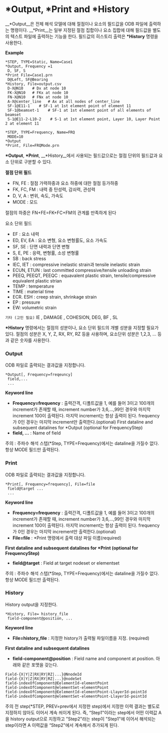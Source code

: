 # *Output, *Print and *History

__*Output__은 전체 해석 모델에 대해 절점이나 요소의 필드값을 ODB 파일에 출력하는 명령이다. __*Print__는 일부 지정된 절점 집합이나 요소 집합에 대해 필드값을 별도의 텍스트 파일에 출력하는 기능을 한다. 필드값의 히스토리 출력은 __*History__ 명령을 사용한다. 

__Example__
```
*STEP, TYPE=Static, Name=Case1
*Output, Frequency =1
 D, SF, S
*Print File=Case1.prn 
 D@Left, SF@Bearing
*History, File=output.csv
 D-X@N10    # Dx at node 10
 FK-X@N10   # FKx at node 10
 FN-X@N10   # FNx at node 10
 A-X@center_line   # Ax at all nodes of center_line
 SF-1@E11-1    # SF-1 at 1st element point of element 11 
 SF-1@beamset-1    # SF-1 at 1st element point of all elements of beamset
 S-1@E11-2-L10-2    # S-1 at 1st element point, Layer 10, Layer Point 2 at element 11

*STEP, TYPE=Frequency, Name=FRQ
 MODE=10
*Output
*Print, File=FRQMode.prn 
```

__*Output__, __*Print__, __*History__에서 사용되는 필드값으로는 절점 단위의 필드값과 요소 단위로 구분할 수 있다. 

__절점 단위 필드__

- FN, FE : 절점 가력하중과 요소 하중에 대한 절점 등가하중
- FK, FC, FM : 내력 중 탄성력, 감쇠력, 관성력
- D, V, A : 변위, 속도, 가속도
- MODE : 모드

절점의 하중은 FN+FE=FK+FC+FM의 관계를 만족하게 된다 

요소 단위 필드

- EF : 요소 내력
- ED, EV, EA : 요소 변형, 요소 변형률도, 요소 가속도
- SF, SE : 단면 내력과 단면 변형
- S, E, PE : 응력,  변형률, 소성 변형률
- SB : back stress
- IEC, IET : compressive inelastic strain과 tensile inelastic strain
- ECUN, ETUN : last committed compressive/tensile unloading strain
- PEEQ, PEEQT, PEEQC : equavalent plastic strain, tensile/compressive equivalent plastic strian
- TEMP : temperature
- TIME :  material time
- ECR. ESH : creep strain, shrinkage strain
- EP :  pressure
- EW: volumetric strain

`기타 (고민 필요)`
 IE ,  DAMAGE ,  COHESION,  DEG, BF , SL 

__*History__ 명령에서는 절점의 성분이나, 요소 단위 필드의 개별 성분을 지정할 필요가 있다. 절점의 성분은 X, Y, Z, RX, RY, RZ 등을 사용하며, 요소단위 성분은 1,2,3, ... 등과 같은 숫자를 사용한다. 

### Output
ODB 파일로 출력되는 결과값을 지정합니다. 
```
*Output[, Frequency=freqeuncy]
 field,...
 ...
```

__Keyword line__

- __Frequency=frequency__ : 출력간격, 디폴트값을 1, 예를 들어 3이고 100개의 increment가 존재할 때, increment number가 3,6,...,99인 경우와 마지막 increment 100이 출력된다. 마지막 increment는 항상 출력이 된다. frequency가 0인 경우는 마지막 increment만 출력한다.(optional)
First dataline and subsequent datalines for *Output (optional for FrequencyStep)
- __field, ...__ : Name of field


주의 : 주파수 해석 스텝(*Step, TYPE=Frequency)에서는 dataline을 가질수 없다. 항상 MODE 필드만 출력된다. 

### Print
ODB 파일로 출력되는 결과값을 지정합니다. 
```
*Print[, Frequency=frequency], File=file 
 field@target ...
 ...
```

__Keyword line__

- __Frequency=frequency__ : 출력간격, 디폴트값을 1, 예를 들어 3이고 100개의 increment가 존재할 때, increment number가 3,6,...,99인 경우와 마지막 increment 100이 출력된다. 마지막 increment는 항상 출력이 된다. frequency가 0인 경우는 마지막 increment만 출력한다.(optional)
- __File=file__ : *Print 명령에서 출력 대상 파일 이름(required)


__First dataline and subsequent datalines for *Print (optional for FrequencyStep)__

- __field@target__ : Field at target nodeset or elementset

주의 : 주파수 해석 스텝(*Step, TYPE=Frequency)에서는 dataline을 가질수 없다. 항상 MODE 필드만 출력된다. 

### History
History output을 지정한다. 
```
*History, File= history_file
 field-component@position, ...
```

__Keyword line__

- __File=history_file__ : 지정한 history가 출력될 파일이름을 지정. (required)

__First dataline and subsequent datalines__

- __field-component@position__ : Field name and component at position. 아래와 같은 포맷을 갖는다. 
```
Field-{X|Y|Z|RX|RY|RZ|...}@NnodeId
field-{X|Y|Z|RX|RY|RZ|...}@nodeSet
field-indexOfComponent@EelementId-elementPoint
field-indexOfComponent@elementSet-elementPoint
field-indexOfComponent@EelementId-elementPoint-LlayerId-pointId
field-indexOfComponent@elementSet-elementPoint-LlayerId-pointId
```

주의 
전 step(*STEP, PREV=prev에서 지정한 step)에서 지정한 이력 결과는 별도로 지정하지 않아도 이어서 계속 씌이게 된다. 즉, “Step1"이라는 step에서 어떤 이력값 A을 history output으로 지정하고 ”Step2"라는 step이 "Step1"에 이어서 해석되는 step이라면 A 이력값을 “Step2"에서 계속해서 추가되게 된다.
